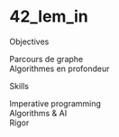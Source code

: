 # 42_lem_in

Objectives

Parcours de graphe   
Algorithmes en profondeur   

Skills

Imperative programming   
Algorithms & AI   
Rigor   
